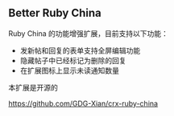 ## Better Ruby China

Ruby China 的功能增强扩展，目前支持以下功能：

- 发新帖和回复的表单支持全屏编辑功能
- 隐藏帖子中已经标记为删除的回复
- 在扩展图标上显示未读通知数量

本扩展是开源的

https://github.com/GDG-Xian/crx-ruby-china